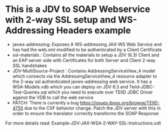 This is a JDV to SOAP Webservice with 2-way SSL setup and WS-Addressing Headers example
==========================================================================================

* jaxws-addressing: Exposes A WS-addressing JAX-WS Web Service and has had the web.xml modified to be authenticated by a Client Certificate
* ssl-materials   : Contains all the materials to setup a JDV (6.3) Client and an EAP server side with Certificates for both Server and Client 2-way SSL handshakes
* JDV-MultiSource-Project : Contains AddressingServiceView_4 model which connects via the AddressingServiceView_4 resource adapter to the 2-way ssl authenticated jaxws-addressing web service. It has a WSA-Models.vdb which you can deploy on JDV 6.3 and Teiid-JDBC-Test-Queries.sql which you need to execute over TEIID JDBC Driver against the VDB to call the web service
* PATCH: There is currently a bug https://issues.jboss.org/browse/TEIID-4755 due to the CXF behavior change. Patch the JDV server with this in order to ensure the translator correctly transforms the SOAP Response

For more details read: Example-JDV-JAX-WSA-2-WAY-SSL-Instructions.odt
